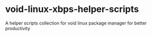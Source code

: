# void-linux-xbps-helper-scripts
A helper scripts collection for void linux package manager for better productivity
